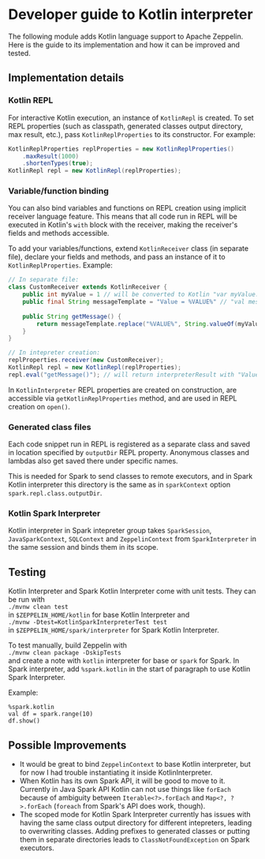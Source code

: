 # Developer guide to Kotlin interpreter

The following module adds Kotlin language support to Apache Zeppelin.
Here is the guide to its implementation and how it can be improved and tested. 

## Implementation details
### Kotlin REPL
For interactive Kotlin execution, an instance of `KotlinRepl` is created.
To set REPL properties (such as classpath, generated classes output directory, max result, etc.),
pass `KotlinReplProperties` to its constructor. For example:
```java
KotlinReplProperties replProperties = new KotlinReplProperties()
    .maxResult(1000)
    .shortenTypes(true);
KotlinRepl repl = new KotlinRepl(replProperties);
```

### Variable/function binding
You can also bind variables and functions on REPL creation using implicit receiver language feature.
This means that all code run in REPL will be executed in Kotlin's `with` block with the receiver, 
making the receiver's fields and methods accessible.
   
To add your variables/functions, extend `KotlinReceiver` class (in separate file), declare your fields and methods, and pass an instance of it to
`KotlinReplProperties`. Example:
```java
// In separate file:
class CustomReceiver extends KotlinReceiver {
    public int myValue = 1 // will be converted to Kotlin "var myValue: Int"
    public final String messageTemplate = "Value = %VALUE%" // "val messageTemplate: String"
    
    public String getMessage() {
        return messageTemplate.replace("%VALUE%", String.valueOf(myValue));
    }
}

// In intepreter creation:
replProperties.receiver(new CustomReceiver);
KotlinRepl repl = new KotlinRepl(replProperties);
repl.eval("getMessage()"); // will return interpreterResult with "Value = 1" string
``` 

In `KotlinInterpreter` REPL properties are created on construction, are accessible via `getKotlinReplProperties` method,
and are used in REPL creation on `open()`.

### Generated class files
Each code snippet run in REPL is registered as a separate class and saved in location 
specified by `outputDir` REPL property. Anonymous classes and lambdas also get saved there under specific names. 

This is needed for Spark to send classes to remote executors, and in Spark Kotlin interpreter this directory is the same 
as in `sparkContext` option `spark.repl.class.outputDir`.

### Kotlin Spark Interpreter
Kotlin interpreter in Spark intepreter group takes `SparkSession`, `JavaSparkContext`, `SQLContext` 
and `ZeppelinContext` from `SparkInterpreter` in the same session and binds them in its scope.
  
## Testing
Kotlin Interpreter and Spark Kotlin Interpreter come with unit tests. 
They can be run with \
`./mvnw clean test` \
in `$ZEPPELIN_HOME/kotlin` for base Kotlin Interpreter and \
`./mvnw -Dtest=KotlinSparkInterpreterTest test` \
in `$ZEPPELIN_HOME/spark/interpreter` for Spark Kotlin Interpreter.

To test manually, build Zeppelin with \
`./mvnw clean package -DskipTests` \
and create a note with `kotlin` interpreter for base or `spark` for Spark. 
In Spark interpreter, add `%spark.kotlin` in the start of paragraph to use Kotlin Spark Interpreter.

Example:
```$kotlin
%spark.kotlin
val df = spark.range(10)
df.show()
```
## Possible Improvements
* It would be great to bind `ZeppelinContext` to base Kotlin interpreter, but for now I had trouble instantiating it 
inside KotlinInterpreter.
* When Kotlin has its own Spark API, it will be good to move to it. Currently in Java Spark API Kotlin 
can not use things like `forEach` because of ambiguity between `Iterable<?>.forEach` and `Map<?, ?>.forEach` 
(`foreach` from Spark's API does work, though).
* The scoped mode for Kotlin Spark Interpreter currently has issues with having the same class output directory 
for different intepreters, leading to overwriting classes. Adding prefixes to generated classes or putting them
 in separate directories leads to `ClassNotFoundException` on Spark executors.
